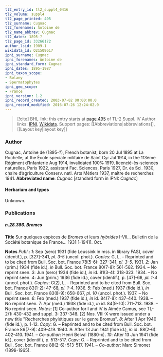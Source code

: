 ```yaml
---
tl2_entry_id: tl2_suppl4_0416
tl2_volume: suppl4
tl2_page_printed: 495
tl2_surname: Cugnac
tl2_forenames: Antoine de
tl2_name_abbrev: Cugnac
tl2_dates: 1895-?
tl2_page_id: 33266172
author_lsid: 1909-1
wikidata_id: Q21509617
ipni_surname: Cugnac
ipni_forenames: Antoine de
ipni_standard_form: Cugnac
ipni_dates: 1895-1987
ipni_taxon_scope: 
- Botany
- Spermatophytes
ipni_geo_scope: 
- France
ipni_version: 1.2
ipni_record_created: 2003-07-02 00:00:00.0
ipni_record_modified: 2016-07-26 12:24:02.0
---
```


> [!cite] BHL link: this entry starts at [page 495](https://www.biodiversitylibrary.org/page/33266172) of TL-2 Suppl. IV
> Author links: [IPNI](https://www.ipni.org/a/1909-1), [Wikidata](https://www.wikidata.org/wiki/Q21509617). Support pages: [[Abbreviations|abbreviations]], [[Layout key|layout key]]

### Author

Cugnac, Antoine de (1895-?), French botanist, born 20 Jul 1895 at La Rochelle, at the École speciale militaire de Saint Cyr Jul 1914, in the 113ème Régiment d’Infanterie Aug 1914, invalidated 100% 1919, licencié-ès-sciences naturelles, Paris 1922, assistant Fac. Sciences, Paris 1927, Dr. ès Sci. 1930, chaire d’agriculture Conserv. natl. Arts Métiers 1937, maître de recherches 1941. 
**Abbreviated name**: *Cugnac* \[standard form in IPNI: *Cugnac*\]

#### Herbarium and types

Unknown.

### Publications

##### n.28.386. Bromes

**Title**
Sur quelques espèces de *Bromes* et leurs *hybrides* I-VII... Bulletin de la Société botanique de France... 1931 \[-1941\]. Oct.

**Notes**
*Publ*.: *1*: Sep (sero) 1931 (fide Leussink in mss. in library FAS), cover (identif.), p. \[327\]-341, *pl. 3-5* (uncol. phot.). *Copies*: G, L. – Reprinted and to be cited from Bull. Soc. bot. France 78(5-6): 327-341, *pl. 3-5*. 1931.
*2*: Jan (prim.) 1934 (fide id.), *in* Bull. Soc. bot. France 80(7-8): 561-562. 1934. – No reprint seen.
*3*: Jun (sero) 1934 (fide id.), *in* id. 81(3-4): 318-323. 1934. – No reprint seen.
*4*: Jun (prim.) 1936 (fide id.), cover (identif.), p. \[47\]-68, *pl. 1-4* (uncol. phot.). *Copies*: G(2), L. – Reprinted and to be cited from Bull. Soc. bot. France 83(1-2): 47-68, *pl. 1-4*. 1936.
*5*: Feb (med.) 1937 (fide id.), *in* Bull. Soc. bot. France 83(8-9): 658-667, *pl. 10* (uncol. phot.). 1937. – No reprint seen.
*6*: Feb (med.) 1937 (fide id.), *in* id. 84(7-8): 437-440. 1938. – No reprint seen.
*7*: Apr (med.) 1938 (fide id.), *in* id. 84(9-10): 711-713. 1938. – No reprint seen.
*Notes*: \[1\] Co-author for I and IV is Aimée Camus, see TL-2/1: 430-432 and suppl. 3: 337-348. \[2\] Nos. VIII-X were issued under a new title "Recherches phylétiques sur le genre Bromus".
*8*: After 1 Apr 1940 (fide id.), p. 1-12. *Copy*: G. – Reprinted and to be cited from Bull. Soc. bot. France 86(7-9): 409-419. 1940.
*9*: After 13 Jun 1941 (fide id.), *in* id. 88(2-6): 402-410. 1941. – *Co-author*: Henri Belval (1880-x).
*10*: After 13 Jun 1941 (fide id.), cover (identif.), p. 513-517. *Copy*: G. – Reprinted and to be cited from Bull. Soc. bot. France 88(2-6): 513-517. 1941. – *Co-author*: Marc Simonet (1899-1965).

